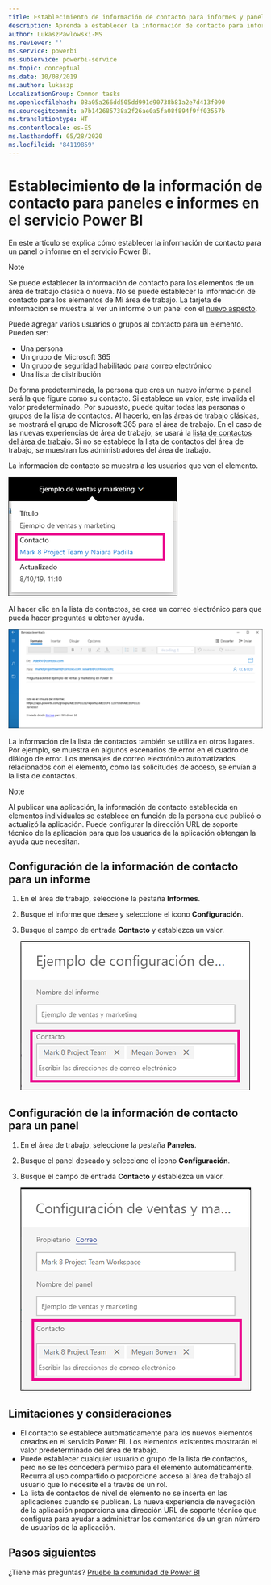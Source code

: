 ```yaml
---
title: Establecimiento de información de contacto para informes y paneles
description: Aprenda a establecer la información de contacto para informes y paneles.
author: LukaszPawlowski-MS
ms.reviewer: ''
ms.service: powerbi
ms.subservice: powerbi-service
ms.topic: conceptual
ms.date: 10/08/2019
ms.author: lukaszp
LocalizationGroup: Common tasks
ms.openlocfilehash: 08a05a266dd505dd991d90738b81a2e7d413f090
ms.sourcegitcommit: a7b142685738a2f26ae0a5fa08f894f9ff03557b
ms.translationtype: HT
ms.contentlocale: es-ES
ms.lasthandoff: 05/28/2020
ms.locfileid: "84119859"
---
```

# <a name="set-contact-information-for-reports-and-dashboards-in-the-power-bi-service"></a>Establecimiento de la información de contacto para paneles e informes en el servicio Power BI
En este artículo se explica cómo establecer la información de contacto para un panel o informe en el servicio Power BI.

> [!NOTE]
> Se puede establecer la información de contacto para los elementos de un área de trabajo clásica o nueva. No se puede establecer la información de contacto para los elementos de Mi área de trabajo. La tarjeta de información se muestra al ver un informe o un panel con el [nuevo aspecto](../consumer/service-new-look.md).

Puede agregar varios usuarios o grupos al contacto para un elemento. Pueden ser:
* Una persona
* Un grupo de Microsoft 365
* Un grupo de seguridad habilitado para correo electrónico
* Una lista de distribución

De forma predeterminada, la persona que crea un nuevo informe o panel será la que figure como su contacto. Si establece un valor, este invalida el valor predeterminado. Por supuesto, puede quitar todas las personas o grupos de la lista de contactos. Al hacerlo, en las áreas de trabajo clásicas, se mostrará el grupo de Microsoft 365 para el área de trabajo. En el caso de las nuevas experiencias de área de trabajo, se usará la [lista de contactos del área de trabajo](../collaborate-share/service-create-the-new-workspaces.md#create-a-contact-list). Si no se establece la lista de contactos del área de trabajo, se muestran los administradores del área de trabajo.

La información de contacto se muestra a los usuarios que ven el elemento. 

 ![contacto del informe de servicio](media/service-item-contact/service-report-contact.png)

Al hacer clic en la lista de contactos, se crea un correo electrónico para que pueda hacer preguntas u obtener ayuda. 

 ![correo electrónico de contacto del servicio](media/service-item-contact/service-contact-email.png)
 
La información de la lista de contactos también se utiliza en otros lugares. Por ejemplo, se muestra en algunos escenarios de error en el cuadro de diálogo de error. Los mensajes de correo electrónico automatizados relacionados con el elemento, como las solicitudes de acceso, se envían a la lista de contactos. 

> [!NOTE]
> Al publicar una aplicación, la información de contacto establecida en elementos individuales se establece en función de la persona que publicó o actualizó la aplicación. Puede configurar la dirección URL de soporte técnico de la aplicación para que los usuarios de la aplicación obtengan la ayuda que necesitan.

## <a name="set-contact-information-for-a-report"></a>Configuración de la información de contacto para un informe
1. En el área de trabajo, seleccione la pestaña **Informes**.
2. Busque el informe que desee y seleccione el icono **Configuración**.
3. Busque el campo de entrada **Contacto** y establezca un valor.

     ![configuración del contacto del informe de servicio](media/service-item-contact/service-report-contact-setting.png)

## <a name="set-contact-information-for-a-dashboard"></a>Configuración de la información de contacto para un panel
1. En el área de trabajo, seleccione la pestaña **Paneles**.
2. Busque el panel deseado y seleccione el icono **Configuración**.
3. Busque el campo de entrada **Contacto** y establezca un valor.

     ![configuración de contacto del panel de servicios](media/service-item-contact/service-dashboard-contact-setting.png)

## <a name="limitations-and-considerations"></a>Limitaciones y consideraciones
* El contacto se establece automáticamente para los nuevos elementos creados en el servicio Power BI. Los elementos existentes mostrarán el valor predeterminado del área de trabajo.
* Puede establecer cualquier usuario o grupo de la lista de contactos, pero no se les concederá permiso para el elemento automáticamente. Recurra al uso compartido o proporcione acceso al área de trabajo al usuario que lo necesite el a través de un rol. 
* La lista de contactos de nivel de elemento no se inserta en las aplicaciones cuando se publican. La nueva experiencia de navegación de la aplicación proporciona una dirección URL de soporte técnico que configura para ayudar a administrar los comentarios de un gran número de usuarios de la aplicación.


## <a name="next-steps"></a>Pasos siguientes

¿Tiene más preguntas? [Pruebe la comunidad de Power BI](https://community.powerbi.com/)
